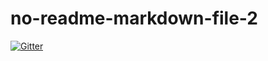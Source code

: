 # no-readme-markdown-file-2

[![Gitter](undefined/Join%20Chat.svg)](undefined/gittertestbot/no-readme-markdown-file-2?utm_source=badge&utm_medium=badge&utm_campaign=pr-badge&utm_content=badge)